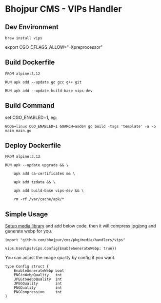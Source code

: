 # Bhojpur CMS - VIPs Handler

## Dev Environment

```brew install vips```

export CGO_CFLAGS_ALLOW="-Xpreprocessor"


## Build Dockerfile

```
FROM alpine:3.12

RUN apk add --update go gcc g++ git

RUN apk add --update build-base vips-dev
```
## Build Command

set CGO_ENABLED=1, eg:
```
GOOS=linux CGO_ENABLED=1 GOARCH=amd64 go build -tags 'template' -a -o main main.go
```

## Deploy Dockerfile

```
FROM alpine:3.12

RUN apk --update upgrade && \

    apk add ca-certificates && \
    
    apk add tzdata && \
    
    apk add build-base vips-dev && \
    
    rm -rf /var/cache/apk/*
```
 
## Simple Usage

[Setup media library](https://github.com/bhojpur/cms/pkg/media#how-to-setup-a-media-library-and-use-media-box) and add below code, then it will compress jpg/png and generate webp for you.

```
import "github.com/bhojpur/cms/pkg/media/handlers/vips"

vips.UseVips(vips.Config{EnableGenerateWebp: true})
```

You can adjust the image quality by config if you want.
```
type Config struct {
	EnableGenerateWebp bool
	PNGtoWebpQuality   int
	JPEGtoWebpQuality  int
	JPEGQuality        int
	PNGQuality         int
	PNGCompression     int
}
  ```  

